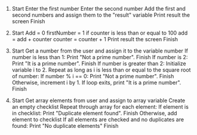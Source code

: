 1)	Start
Enter the first number
Enter the second number 
Add the first and second numbers and assign them to the "result" variable
Print result the screen
Finish
        

2)	Start
Add = 0
firstNumber = 1
if counter is less than or equal to 100
add = add + counter
counter = counter + 1
Print result the screen
Finish
   

3)	Start
Get a number from the user and assign it to the variable number
If number is less than 1:
Print "Not a prime number".
Finish
If number is 2:
Print "It is a prime number".
Finish
If number is greater than 2:
Initialize variable i to 2.
Repeat as long as i is less than or equal to the square root of number:
If number % i == 0:
Print "Not a prime number".
Finish
Otherwise, increment i by 1.
If loop exits, print "It is a prime number".
Finish

 
4)	Start
Get array elements from user and assign to array variable
Create an empty checklist
Repeat through array for each element:
If element is in checklist:
Print "Duplicate element found".
Finish
Otherwise, add element to checklist
If all elements are checked and no duplicates are found:
Print "No duplicate elements"
Finish
